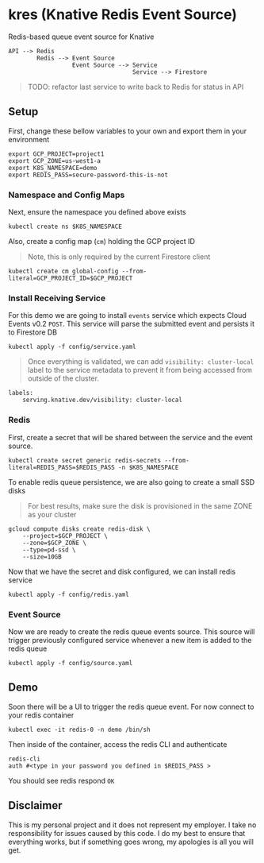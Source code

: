 # kres (Knative Redis Event Source)

Redis-based queue event source for Knative

```shell
API --> Redis
        Redis --> Event Source
                  Event Source --> Service
                                   Service --> Firestore
```

> TODO: refactor last service to write back to Redis for status in API

## Setup

First, change these bellow variables to your own and export them in your environment

```shell
export GCP_PROJECT=project1
export GCP_ZONE=us-west1-a
export K8S_NAMESPACE=demo
export REDIS_PASS=secure-password-this-is-not
```

### Namespace and Config Maps

Next, ensure the namespace you defined above exists

```shell
kubectl create ns $K8S_NAMESPACE
```

Also, create a config map (`cm`) holding the GCP project ID

> Note, this is only required by the current Firestore client

```shell
kubectl create cm global-config --from-literal=GCP_PROJECT_ID=$GCP_PROJECT
```

### Install Receiving Service

For this demo we are going to install `events` service which expects Cloud Events v0.2 `POST`. This service will parse the submitted event and persists it to Firestore DB

```shell
kubectl apply -f config/service.yaml
```

> Once everything is validated, we can add `visibility: cluster-local` label to the service metadata to prevent it from being accessed from outside of the cluster.

```shell
labels:
    serving.knative.dev/visibility: cluster-local
```

### Redis

First, create a secret that will be shared between the service and the event source.

```shell
kubectl create secret generic redis-secrets --from-literal=REDIS_PASS=$REDIS_PASS -n $K8S_NAMESPACE
```

To enable redis queue persistence, we are also going to create a small SSD disks

> For best results, make sure the disk is provisioned in the same ZONE as your cluster

```shell
gcloud compute disks create redis-disk \
    --project=$GCP_PROJECT \
    --zone=$GCP_ZONE \
    --type=pd-ssd \
    --size=10GB
```

Now that we have the secret and disk configured, we can install redis service

```shell
kubectl apply -f config/redis.yaml
```

### Event Source

Now we are ready to create the redis queue events source. This source will trigger previously configured service whenever a new item is added to the redis queue

```shell
kubectl apply -f config/source.yaml
```

## Demo

Soon there will be a UI to trigger the redis queue event. For now connect to your redis container

```shell
kubectl exec -it redis-0 -n demo /bin/sh
```

Then inside of the container, access the redis CLI and authenticate

```shell
redis-cli
auth #<type in your password you defined in $REDIS_PASS >
```

You should see redis respond `OK`




## Disclaimer

This is my personal project and it does not represent my employer. I take no responsibility for issues caused by this code. I do my best to ensure that everything works, but if something goes wrong, my apologies is all you will get.